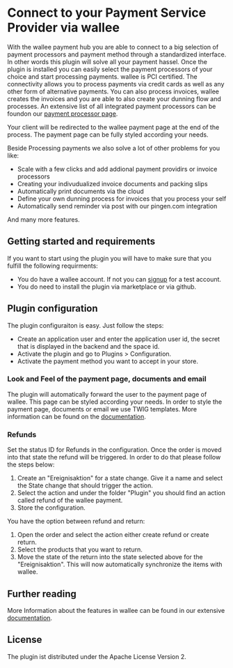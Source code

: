 # Connect to your Payment Service Provider via wallee
 
With the wallee payment hub you are able to connect to a big selection of payment processors and payment
method through a standardized interface. In other words this plugin will solve all your payment hassel. 
Once the plugin is installed you can easily select the payment processors of your choice and start 
processing payments.  wallee is PCI certified. The connectivity allows you to process payments via credit cards as well as 
any other form of alternative payments. You can also process invoices, 
wallee creates the invoices and you are able to also create your dunning flow and processes. 
An extensive list of all integrated payment processors can be foundon our <a href="https://app-wallee.com/en/processors" target="_blank">payment processor page</a>.
 
Your client will be redirected to the wallee payment page at the end of the process. The payment page can be fully styled according your needs.

Beside Processing payments we also solve a lot of other problems for you like:

* Scale with a few clicks and add addional payment providirs or invoice processors
* Creating your indivudualized invoice documents and packing slips
* Automatically print documents via the cloud
* Define your own dunning process for invoices that you process your self
* Automatically send reminder via post with our pingen.com integration

And many more features.


## Getting started and requirements
 
If you want to start using the plugin you will have to make sure that you fulfill the following requirments:

* You do have a wallee account. If not you can <a href="https://app-wallee.com/user/signup" target="_blank">signup</a> for a test account.
* You do need to install the plugin via marketplace or via github.

 
## Plugin configuration
 
 The plugin configuraiton is easy. Just follow the steps:

* Create an application user and enter the application user id, the secret that is displayed in the backend and the space id.
* Activate the plugin and go to Plugins > Configuration. 
* Activate the payment method you want to accept in your store.

 
### Look and Feel of the payment page, documents and email
 
The plugin will automatically forward the user to the payment page of wallee. This page can be styled 
according your needs. In order to style the payment page, documents or email we use TWIG templates. More information can 
be found on the <a href="https://app-wallee.com/en/doc/document-handling" target="_blank">documentation</a>.
 
### Refunds
 
Set the status ID for Refunds in the configuration. Once the order is moved into that state the refund will be triggered. 
In order to do that please follow the steps below:

1. Create an "Ereignisaktion" for a state change. Give it a name and select the State change that should trigger the action.
2. Select the action and under the folder "Plugin" you should find an action called refund of the wallee payment.
3. Store the configuration.

You have the option between refund and return:

1. Open the order and select the action either create refund or create return.
2. Select the products that you want to return.
3. Move the state of the return into the state selected above for the "Ereignisaktion". This will now automatically synchronize
the items with wallee.


## Further reading

More Information about the features in wallee can be found in our extensive <a href="https://app-wallee.com/en/doc" target="_blank">documentation</a>.
 
## License
 
The plugin ist distributed under the Apache License Version 2.